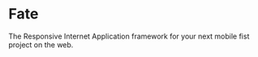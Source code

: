 Fate
===

The Responsive Internet Application framework for your next mobile fist project on the web.
